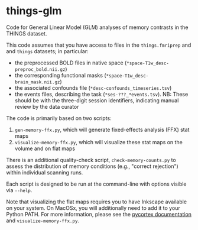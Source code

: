 # things-glm

Code for General Linear Model (GLM) analyses of memory contrasts in the THINGS dataset.

This code assumes that you have access to files in the `things.fmriprep` and and `things` datasets; in particular:
- the preprocessed BOLD files in native space (`*space-T1w_desc-preproc_bold.nii.gz`)
- the corresponding functional masks (`*space-T1w_desc-brain_mask.nii.gz`)
- the associated confounds file (`*desc-confounds_timeseries.tsv`)
- the events files, describing the task (`*ses-???_*events.tsv`). NB: These should be with the three-digit session identifiers, indicating manual review by the data curator

The code is primarily based on two scripts:
1. `gen-memory-ffx.py`, which will generate fixed-effects analysis (FFX) stat maps
1. `visualize-memory-ffx.py`, which will visualize these stat maps on the volume and on flat maps

There is an additional quality-check script,
`check-memory-counts.py` to assess the distribution of memory conditions
(e.g., "correct rejection") within individual scanning runs.

Each script is designed to be run at the command-line with options visible via `--help`.

Note that visualizing the flat maps requires you to have Inkscape available on your system.
On MacOSx, you will additionally need to add it to your Python PATH.
For more information,
please see the [pycortex documentation](https://gallantlab.org/pycortex/install.html) and `visualize-memory-ffx.py`.
